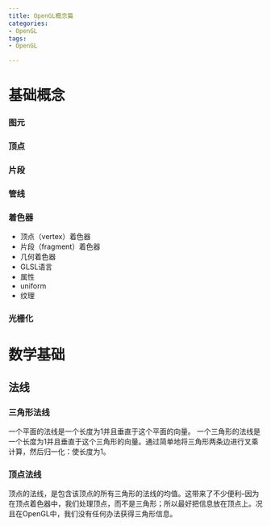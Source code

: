 ```yaml
---
title: OpenGL概念篇
categories: 
- OpenGL
tags: 
- OpenGL

---
```

# 基础概念
### 图元
### 顶点
### 片段
### 管线
### 着色器
- 顶点（vertex）着色器
- 片段（fragment）着色器
- 几何着色器
- GLSL语言
- 属性
- uniform
- 纹理

### 光栅化

# 数学基础
## 法线
### 三角形法线
一个平面的法线是一个长度为1并且垂直于这个平面的向量。 一个三角形的法线是一个长度为1并且垂直于这个三角形的向量。通过简单地将三角形两条边进行叉乘计算，然后归一化：使长度为1。
### 顶点法线
顶点的法线，是包含该顶点的所有三角形的法线的均值。这带来了不少便利–因为在顶点着色器中，我们处理顶点，而不是三角形；所以最好把信息放在顶点上。况且在OpenGL中，我们没有任何办法获得三角形信息。


